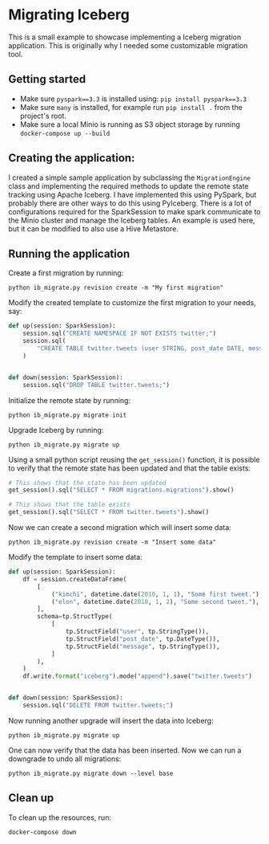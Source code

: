 # Migrating Iceberg
This is a small example to showcase implementing a Iceberg migration application. This is originally why I needed some customizable migration tool.

## Getting started
- Make sure `pyspark==3.3` is installed using: `pip install pyspark==3.3`
- Make sure `many` is installed, for example run `pip install .` from the project's root.
- Make sure a local Minio is running as S3 object storage by running `docker-compose up --build`

## Creating the application:
I created a simple sample application by subclassing the `MigrationEngine` class and implementing the required methods to update the remote state tracking using Apache Iceberg. I have implemented this using PySpark, but probably there are other ways to do this using PyIceberg. There is a lot of configurations required for the SparkSession to make spark communicate to the Minio cluster and manage the Iceberg tables. An example is used here, but it can be modified to also use a Hive Metastore.

## Running the application
Create a first migration by running:
```
python ib_migrate.py revision create -m "My first migration"
```

Modify the created template to customize the first migration to your needs, say:
```python
def up(session: SparkSession):
    session.sql("CREATE NAMESPACE IF NOT EXISTS twitter;")
    session.sql(
        "CREATE TABLE twitter.tweets (user STRING, post_date DATE, message STRING);"
    )


def down(session: SparkSession):
    session.sql("DROP TABLE twitter.tweets;")
```

Initialize the remote state by running:
```
python ib_migrate.py migrate init
```

Upgrade Iceberg by running:
```
python ib_migrate.py migrate up
```

Using a small python script reusing the `get_session()` function, it is possible to verify that the remote state has been updated and that the table exists:
```python
# This shows that the state has been updated
get_session().sql("SELECT * FROM migrations.migrations").show()

# This shows that the table exists
get_session().sql("SELECT * FROM twitter.tweets").show()
```

Now we can create a second migration which will insert some data:
```
python ib_migrate.py revision create -m "Insert some data"
```

Modify the template to insert some data:
```python
def up(session: SparkSession):
    df = session.createDataFrame(
        [
            ("kimchi", datetime.date(2010, 1, 1), "Some first tweet."),
            ("elon", datetime.date(2010, 1, 2), "Some second tweet."),
        ],
        schema=tp.StructType(
            [
                tp.StructField("user", tp.StringType()),
                tp.StructField("post_date", tp.DateType()),
                tp.StructField("message", tp.StringType()),
            ]
        ),
    )
    df.write.format("iceberg").mode("append").save("twitter.tweets")


def down(session: SparkSession):
    session.sql("DELETE FROM twitter.tweets;")
```

Now running another upgrade will insert the data into Iceberg:
```
python ib_migrate.py migrate up
```

One can now verify that the data has been inserted. Now we can run a downgrade to undo all migrations:
```
python ib_migrate.py migrate down --level base
```

## Clean up
To clean up the resources, run:
```
docker-compose down
```
